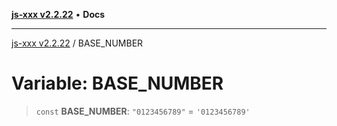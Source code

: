 [**js-xxx v2.2.22**](../README.md) • **Docs**

***

[js-xxx v2.2.22](../README.md) / BASE\_NUMBER

# Variable: BASE\_NUMBER

> `const` **BASE\_NUMBER**: `"0123456789"` = `'0123456789'`
